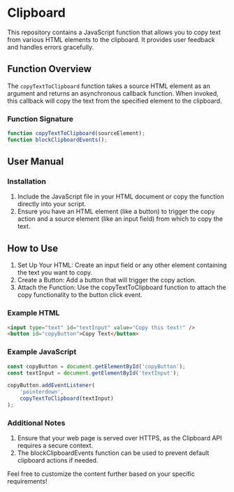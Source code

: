 # Clipboard

This repository contains a JavaScript function that allows you to copy text from various HTML elements to the clipboard. It provides user feedback and handles errors gracefully.

## Function Overview

The `copyTextToClipboard` function takes a source HTML element as an argument and returns an asynchronous callback function. When invoked, this callback will copy the text from the specified element to the clipboard.

### Function Signature

```javascript
function copyTextToClipboard(sourceElement);
function blockClipboardEvents();
```

## User Manual

### Installation
1. Include the JavaScript file in your HTML document or copy the function directly into your script.
2. Ensure you have an HTML element (like a button) to trigger the copy action and a source element (like an input field) from which to copy the text.

## How to Use
1. Set Up Your HTML: Create an input field or any other element containing the text you want to copy.
2. Create a Button: Add a button that will trigger the copy action.
3. Attach the Function: Use the copyTextToClipboard function to attach the copy functionality to the button click event.

### Example HTML
```html
<input type="text" id="textInput" value="Copy this text!" />
<button id="copyButton">Copy Text</button>
```

### Example JavaScript
```javascript
const copyButton = document.getElementById('copyButton');
const textInput = document.getElementById('textInput');

copyButton.addEventListener(
    'pointerdown',
    copyTextToClipboard(textInput)
);
```

### Additional Notes
1. Ensure that your web page is served over HTTPS, as the Clipboard API requires a secure context.
2. The blockClipboardEvents function can be used to prevent default clipboard actions if needed.

Feel free to customize the content further based on your specific requirements!

